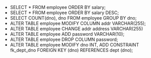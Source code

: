- SELECT * FROM employee ORDER BY salary;
- SELECT * FROM employee ORDER BY salary DESC;
- SELECT COUNT(dno), dno FROM employee GROUP BY dno;
- ALTER TABLE employee MODIFY COLUMN addr VARCHAR(255);
- ALTER TABLE employee CHANGE addr address VARCHAR(255)
- ALTER TABLE employee ADD password VARCHAR(10);
- ALTER TABLE employee DROP COLUMN password;
- ALTER TABLE employee MODIFY dno INT, ADD CONSTRAINT fk_dept_dno FOREIGN KEY (dno) REFERENCES dept (dno);
